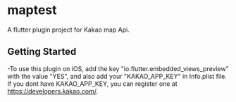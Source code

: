 # maptest

A flutter plugin project for Kakao map Api.

## Getting Started

-To use this plugin on iOS, add the key "io.flutter.embedded_views_preview" with the value "YES", and also add your "KAKAO_APP_KEY" in Info.plist file.
If you dont have KAKAO_APP_KEY, you can register one at https://developers.kakao.com/.
